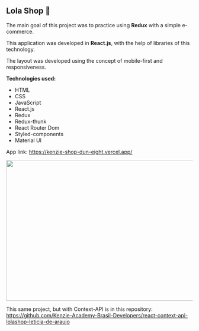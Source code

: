 ## Lola Shop 🛒

The main goal of this project was to practice using <b>Redux</b> with a simple e-commerce.

This application was developed in <b>React.js</b>, with the help of libraries of this technology.

The layout was developed using the concept of mobile-first and responsiveness.

<b>Technologies used:</b>
- HTML
- CSS
- JavaScript
- React.js
- Redux
- Redux-thunk
- React Router Dom
- Styled-components
- Material UI

App link: https://kenzie-shop-dun-eight.vercel.app/

<img src="https://j.gifs.com/Z8oLqQ.gif" width=580 height=380/>

This same project, but with Context-API is in this repository: https://github.com/Kenzie-Academy-Brasil-Developers/react-context-api-lolashop-leticia-de-araujo
